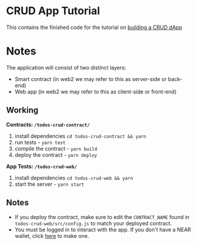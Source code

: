 # CRUD App Tutorial

This contains the finished code for the tutorial on [building a CRUD dApp](https://docs.near.org/docs/tutorials/apps/todos-crud-app)

# Notes

The application will consist of two distinct layers:

- Smart contract (in web2 we may refer to this as server-side or back-end)
- Web app (in web2 we may refer to this as client-side or front-end)

## Working

**Contracts: `/todos-crud-contract/`**
1. install dependencies `cd todos-crud-contract && yarn`
2. run tests - `yarn test`
3. compile the contract - `yarn build`
4. deploy the contract - `yarn deploy`
 
**App Tests: `/todos-crud-web/`**
1. install dependencies `cd todos-crud-web && yarn`
2. start the server - `yarn start`

## Notes

- If you deploy the contract, make sure to edit the `CONTRACT_NAME` found in `todos-crud-web/src/config.js` to match your deployed contract. 
- You must be logged in to interact with the app. If you don't have a NEAR wallet, click [here](https://wallet.testnet.near.org/) to make one.
